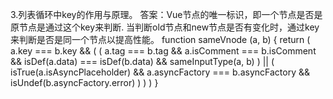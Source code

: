 3.列表循环中key的作用与原理。
答案：Vue节点的唯一标识，即一个节点是否是原节点是通过这个key来判断.
当判断old节点和new节点是否有变化时，通过key来判断是否是同一个节点以提高性能。
function sameVnode (a, b) {
  return (
    a.key === b.key && (
      (
        a.tag === b.tag &&
        a.isComment === b.isComment &&
        isDef(a.data) === isDef(b.data) &&
        sameInputType(a, b)
      ) || (
        isTrue(a.isAsyncPlaceholder) &&
        a.asyncFactory === b.asyncFactory &&
        isUndef(b.asyncFactory.error)
      )
    )
  )
}